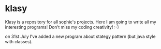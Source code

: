 # klasy
Klasy is a repository for all sophie's projects.
Here I am going to write all my interesting programs!
Don't miss my coding creativity! :-)

on 31st July I've added a new program about stategy pattern (but java style with classes). 


